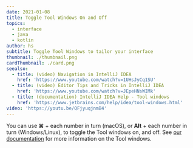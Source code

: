 ```yaml
---
date: 2021-01-08
title: Toggle Tool Windows On and Off
topics:
  - interface
  - java
  - kotlin
author: hs
subtitle: Toggle Tool Windows to tailor your interface
thumbnail: ./thumbnail.png
cardThumbnail: ./card.png
seealso:
  - title: (video) Navigation in IntelliJ IDEA
    href: 'https://www.youtube.com/watch?v=1UHsJyCq1SU'
  - title: (video) Editor Tips and Tricks in IntelliJ IDEA
    href: 'https://www.youtube.com/watch?v=JEpeHNsWIMk'
  - title: (documentation) IntelliJ IDEA Help - Tool windows
    href: 'https://www.jetbrains.com/help/idea/tool-windows.html'
video: 'https://youtu.be/QFjyuqjnmB4'
---
```

You can use **⌘** + each number in turn (macOS), or **Alt** + each number in turn (Windows/Linux), to toggle the Tool windows on, and off. See [our documentation](https://www.jetbrains.com/help/idea/tool-windows.html) for more information on the Tool windows.
